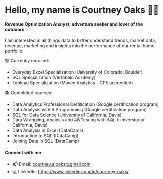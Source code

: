 # Hello, my name is Courtney Oaks 👋🏼

#### **Revenue Optimization Analyst, adventure seeker and lover of the outdoors.**

I am interested in all things data to better understand trends, market data, revenue, marketing and insights into the performance of our rental home portfolio.

💻 Currently enrolled:
- Everyday Excel Specialization (University of Colorado, Boulder)
- SQL Specialization (Vertabelo Academy)
- Tableau Specialization (Maven Analytics - CPE accredited) 

📚 Completed courses:
- Data Analytics Professional Certification (Google certification program)
- Data Analysis with R Programming (Google certification program)
- SQL for Data Science (University of California, Davis)
- Data Wrangling, Analysis and AB Testing with SQL (University of California, Davis)
- Data Analysis in Excel (DataCamp)
- Introduction to SQL (DataCamp)
- Joining Data in SQL (DataCamp)

#### Connect with me
- 📬 Email: courtney.a.oaks@gmail.com
- 💻 LinkedIn: https://www.linkedin.com/in/courtney-oaks/
